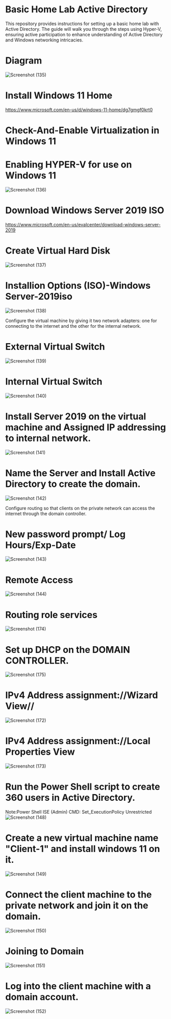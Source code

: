 # Basic Home Lab Active Directory
This repository provides instructions for setting up a basic home lab with Active Directory. The guide will walk you through the steps using Hyper-V, ensuring active participation to enhance understanding of Active Directory and Windows networking intricacies.

# Diagram
![Screenshot (135)](https://github.com/Kevin4Learning/Home-Active-Directory-Lab/assets/150920288/3e776ac6-b03e-4d3f-a92a-ed16512f0336)


# Install Windows 11 Home
 https://www.microsoft.com/en-us/d/windows-11-home/dg7gmgf0krt0


# Check-And-Enable Virtualization in Windows 11
# Enabling HYPER-V for use on Windows 11
![Screenshot (136)](https://github.com/Kevin4Learning/Home-Active-Directory-Lab/assets/150920288/d37e5739-4d5f-4ebd-8fff-0480ab4f5732)



# Download Windows Server 2019 ISO
https://www.microsoft.com/en-us/evalcenter/download-windows-server-2019


# Create Virtual Hard Disk
![Screenshot (137)](https://github.com/Kevin4Learning/Home-Active-Directory-Lab/assets/150920288/7de63b63-90a2-4303-bda7-52a04f19476c)


# Installion Options (ISO)-Windows Server-2019iso
![Screenshot (138)](https://github.com/Kevin4Learning/Home-Active-Directory-Lab/assets/150920288/0e1a17d0-1725-4df8-a8f8-a299a88c8ddd)


Configure the virtual machine by giving it two network adapters: one for connecting to the internet and the other for the internal network.
# External Virtual Switch
![Screenshot (139)](https://github.com/Kevin4Learning/Home-Active-Directory-Lab/assets/150920288/72fb2ec7-b4f1-451a-a467-fc18ba60a2d2)


# Internal Virtual Switch
![Screenshot (140)](https://github.com/Kevin4Learning/Home-Active-Directory-Lab/assets/150920288/5897d31f-c447-4248-aabc-ecde80658989)


# Install Server 2019 on the virtual machine and Assigned IP addressing to internal network.
![Screenshot (141)](https://github.com/Kevin4Learning/Home-Active-Directory-Lab/assets/150920288/70d5fa03-011a-43f1-83c1-fde24c126fbb)


# Name the Server and Install Active Directory to create the domain.
![Screenshot (142)](https://github.com/Kevin4Learning/Home-Active-Directory-Lab/assets/150920288/795153a4-4655-40b8-b8b5-aef021fdb0ce)



Configure routing so that clients on the private network can access the internet through the domain controller.

# New password prompt/ Log Hours/Exp-Date
![Screenshot (143)](https://github.com/Kevin4Learning/Home-Active-Directory-Lab/assets/150920288/a79af54e-8ea4-46c4-b65e-322b350ca529)

# Remote Access
![Screenshot (144)](https://github.com/Kevin4Learning/Home-Active-Directory-Lab/assets/150920288/fe9d44ff-9445-441f-86a5-dd949ef9e27e)


# Routing role services
![Screenshot (174)](https://github.com/Kevin4Learning/Home-Active-Directory-Lab/assets/150920288/eb641f13-e2cc-430c-bb7b-6c4def10eef0)


# Set up DHCP on the DOMAIN CONTROLLER.
![Screenshot (175)](https://github.com/Kevin4Learning/Home-Active-Directory-Lab/assets/150920288/47c8fa61-32ac-4174-9f81-67b704ddd329)


# IPv4 Address assignment://Wizard View//
![Screenshot (172)](https://github.com/Kevin4Learning/Home-Active-Directory-Lab/assets/150920288/3631d69f-afc3-4c8d-bc45-009859af8d6e)


# IPv4 Address assignment://Local Properties View
![Screenshot (173)](https://github.com/Kevin4Learning/Home-Active-Directory-Lab/assets/150920288/eccac88e-1e8b-47b4-8bb9-884aeee6bf2e)


# Run the Power Shell script to create 360 users in Active Directory.

Note:Power Shell ISE (Admin)
                  CMD: Set_ExecutionPolicy Unrestricted
![Screenshot (148)](https://github.com/Kevin4Learning/Home-Active-Directory-Lab/assets/150920288/817933fc-b288-4f69-bd66-8ac6247b0c03)


# Create a new virtual machine name "Client-1" and install windows 11 on it.
![Screenshot (149)](https://github.com/Kevin4Learning/Home-Active-Directory-Lab/assets/150920288/4a5d1943-d049-45fe-bb76-fae572792372)


# Connect the client machine to the private network and join it on the domain.
![Screenshot (150)](https://github.com/Kevin4Learning/Home-Active-Directory-Lab/assets/150920288/f8ef1cad-13c4-4342-b978-5236a63bd602)


# Joining to Domain
![Screenshot (151)](https://github.com/Kevin4Learning/Home-Active-Directory-Lab/assets/150920288/c69f17b7-2578-46cb-ae35-de2b6ed15bca)


# Log into the client machine with a domain account.
![Screenshot (152)](https://github.com/Kevin4Learning/Home-Active-Directory-Lab/assets/150920288/1398423b-a31d-41cf-a9a2-37e436f9303a)















